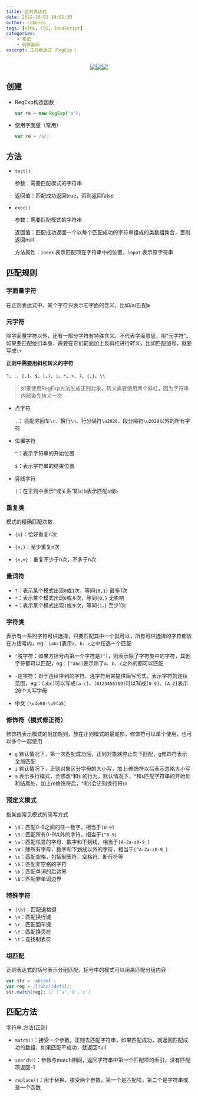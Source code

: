 ```yaml
---
title: 正则表达式
date: 2022-10-02 19:01:30
author: cokeice
tags: [HTML, CSS, JavaScript]
categories: 
    - 笔记
    - 前端基础
excerpt: 正则表达式（RegExp ）
---
```


<p align='center'>
<a href="https://www.github.com/Cokeic" target="_blank"><img src="https://img.shields.io/badge/Github-@可乐冰-f3e1e1.svg?style=flat-square&logo=Github&logoColor=181717"></a><a href="https://www.gitee.com/Cokeice" target="_blank"><img src="https://img.shields.io/badge/Gitee-@可乐冰-f3e1e1.svg?style=flat-square&logo=Gitee&logoColor=C71D23"></a><a href="https://cokeice.gitee.io/img/wechat/wx.png" target="_blank"><img src="https://img.shields.io/badge/微信-@LNFeng-f3e1e1.svg?style=flat-square&logo=WeChat"></a>

## 创建

* RegExp构造函数

  ```js
  var re = new RegExp("a");
  ```

* 使用字面量（常用）

  ```js
  var re = /a/;
  ```



## 方法

* `test()` 

  参数：需要匹配模式的字符串

  返回值：匹配成功返回true，否则返回false

* `exec()`

  参数：需要匹配模式的字符串

  返回值：匹配成功返回一个以每个匹配成功的字符串组成的类数组集合，否则返回null

  方法属性：`index` 表示匹配项在字符串中的位置、`input` 表示原字符串



## 匹配规则

### 字面量字符

在正则表达式中，某个字符只表示它字面的含义，比如/a/匹配a

### 元字符

除字面量字符以外，还有一部分字符有特殊含义，不代表字面意思，叫“元字符”。如果要匹配他们本身，需要在它们前面加上反斜杠进行转义，比如匹配加号，就要写成`\+`

**正则中需要用斜杠转义的字符**

`^`、`.`、`[`、`]`、`$`、`(`、`)`、`|`、`*`、`+`、`?`、`{`、`}`、`\\`

> 如果使用RegExp方法生成正则对象，转义需要使用两个斜杠，因为字符串内部会先转义一次

* 点字符

  `.`： 匹配除回车`\r`、换行`\n`、行分隔符`\u2028`、段分隔符`\u2029`以外的所有字符

* 位置字符

  `^`：表示字符串的开始位置

  `$`：表示字符串的结束位置

* 竖线字符

  `|`：在正则中表示“或关系”即`a|b`表示匹配`a`或`b`

### 重复类

模式的精确匹配次数

* `{n}`：恰好重复n次

* `{n,}`：至少重复n次

* `{n,m}`：重复不少于n次，不多于n次

### 量词符

* `?`：表示某个模式出现`0`或`1`次，等同`{0,1}` 最多1次
* `*`：表示某个模式出现`0`或`多`次，等同`{0,}` 无影响
* `+`：表示某个模式出现`1`或`多`次，等同`{1，}` 至少1次

### 字符类

表示有一系列字符可供选择，只要匹配其中一个就可以，所有可供选择的字符都放在方括号内，eg：`[abc]`表示`a`、`b`、`c`之中任选一个匹配

* `^`脱字符：如果方括号内第一个字符是`[^]`，则表示除了字符类中的字符，其他字符都可以匹配，eg：`[^abc]`表示除了`a`、`b`、`c`之外的都可以匹配
* `-`连字符：对于连续序列的字符，连字符用来提供简写形式，表示字符的连续范围，eg：`[abc]`可以写成`[a-c]`、`[0123456789]`可以写成`[0-9]`、`[A-Z]`表示26个大写字母

* 中文 `[\u4e00-\u9fa5]`

### 修饰符（模式修正符）

修饰符表示模式的附加规则，放在正则模式的最尾部，修饰符可以单个使用，也可以多个一起使用

* `g` 默认情况下，第一次匹配成功后，正则对象就停止向下匹配，g修饰符表示全局匹配
* `i` 默认情况下，正则对象区分字母的大小写，加上i修饰符以后表示忽略大小写
* `m` 表示多行模式，会修改^和`$` 的行为，默认情况下，^和`$`匹配字符串的开始处和结尾处，加上m修饰符后，^和`$`会识别换行符\n

### 预定义模式

指某些常见模式的简写方式

* `\d`：匹配0-9之间的任一数字，相当于`[0-9]`
* `\D`：匹配所有0-9以外的字符，相当于`[^0-9]`
* `\w`：匹配任意的字母、数字和下划线，相当于`[A-Za-z0-9_]`
* `\W`：除所有字母，数字和下划线以外的字符，相当于`[^A-Za-z0-9_]`
* `\s`：匹配空格，包括制表符、空格符、断行符等
* `\S`：匹配非空格的字符
* `\b`：匹配单词的后边界
* `\B`：匹配非单词边界

### 特殊字符

* `[\b]`：匹配退格键
* `\n`：匹配换行键
* `\r`：匹配回车键
* `\f`：匹配换页符
* `\t`：查找制表符

### 组匹配

正则表达式的括号表示分组匹配，括号中的模式可以用来匹配分组内容

```js
var str = 'abcdef';
var reg = /[(abc)(def)]/;
str.match(reg); // ['a','b','c']
```



## 匹配方法

字符串.方法(正则)

* `match()`：接受一个参数，正则去匹配字符串，如果匹配成功，就返回匹配成功的数组，如果匹配不成功，就返回null

* `search()`：参数与match相同，返回字符串中第一个匹配项的索引，没有匹配项返回-1

* `replace()`：用于替换，接受两个参数，第一个是匹配项，第二个是字符串或是一个函数

  



















